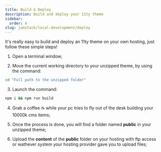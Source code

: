 ```yaml
---
title: Build & Deploy
description: Build and deploy your 11ty theme
sidebar:
  order: 4
slug: jamstack/local-development/deploy
---
```


It's really easy to build and deploy an 11ty theme on your own hosting, just follow these simple steps!

1. Open a terminal window;

2. Move the current working directory to your unzipped theme, by using the command:

```bash
cd "Full path to the unzipped folder"
```

3. Launch the command:

```bash
npm i && npm run build
```

4. Grab a coffee ☕ while your pc tries to fly out of the desk building your 10000k cms items;

5. Once the process is done, you will find a folder named **public** in your unzipped theme;

6. Upload the **content** of the **public** folder on your hosting with ftp access or wathever system your hosting provider gave you to upload files;

